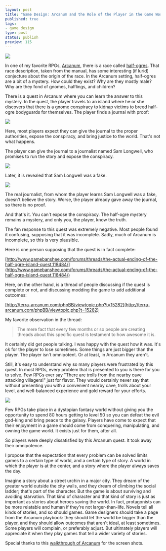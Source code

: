 ```yaml
--- 
layout: post
title: "Game Design: Arcanum and the Role of the Player in the Game World"
published: true
tags: 
- game design
type: post
status: publish
preview: 115
---
```


<img class="alignright" src="/images/arcanum/half-ogre.jpg">

In one of my favorite RPGs, [Arcanum](http://en.wikipedia.org/wiki/Arcanum:_Of_Steamworks_and_Magick_Obscura), there is a race called [half-ogres](http://www.terra-arcanum.com/sierra/world/world-races_ogrehybrids.html). That race description, taken from the manual, has some interesting (if lurid) conjecture about the origin of the race. In the Arcanum setting, half-ogres are a bit of a mystery. How could they exist? Why are they mostly male? Why are they fond of gnomes, halflings, and children?

There is a quest in Arcanum where you can learn the answer to this mystery. In the quest, the player travels to an island where he or she discovers that there is a gnome conspiracy to kidnap victims to breed half-ogre bodyguards for themselves. The player finds a journal with proof:

![](/images/arcanum/arcanum%20plot%201.jpg)

Here, most players expect they can give the journal to the proper authorities, expose the conspiracy, and bring justice to the world. That's not what happens.

The player can give the journal to a journalist named Sam Longwell, who promises to run the story and expose the conspiracy.

![](/images/arcanum/arcanum%20plot%202.jpg)

Later, it is revealed that Sam Longwell was a fake.

![](/images/arcanum/arcanum%20plot%203.jpg)

The real journalist, from whom the player learns Sam Longwell was a fake, doesn't believe the story. Worse, the player already gave away the journal, so there is no proof.

And that's it. You can't expose the conspiracy. The half-ogre mystery remains a mystery, and only you, the player, know the truth.

The fan response to this quest was extremely negative. Most people found it confusing, supposing that it was incomplete. Sadly, much of Arcanum is incomplete, so this is very plausible.

Here is one person supposing that the quest is in fact complete:

[http://www.gamebanshee.com/forums/threads/the-actual-ending-of-the-half-ogre-island-quest.118484/](http://www.gamebanshee.com/forums/threads/the-actual-ending-of-the-half-ogre-island-quest.118484/)

Here, on the other hand, is a thread of people discussing if the quest is complete or not, and discussing modding the game to add additional outcomes:

[http://terra-arcanum.com/phpBB/viewtopic.php?t=15282](http://terra-arcanum.com/phpBB/viewtopic.php?t=15282)

My favorite observation in the thread:

> The mere fact that every few months or so people are creating threads about this specific quest is testament to how awesome it is.

It certainly did get people talking. I was happy with the quest how it was. It's ok for the player to lose sometimes. Some things are just bigger than the player. The player isn't omnipotent. Or at least, in Arcanum they aren't.

Still, it's easy to understand why so many players were frustrated by this quest. In most RPGs, every problem that is presented to you is there for you to solve. Few RPGs ever say "There are trolls from the nearby cave attacking villagers!" just for flavor. They would certainly never say that without presenting you with a convenient nearby cave, trolls about your level, and well-balanced experience and gold reward for your efforts.

<img class="alignright" src="/images/arcanum/elf.jpg">

Few RPGs take place in a dystopian fantasy world without giving you the opportunity to spend 80 hours getting to level 50 so you can defeat the evil god-king and bring peace to the galaxy. Players have come to expect that their enjoyment in a game should come from conquering, manipulating, and owning the game world. It exists just for them, after all.

So players were deeply dissatisfied by this Arcanum quest. It took away their omnipotence.

I propose that the expectation that every problem can be solved limits games to a certain type of world, and a certain type of story. A world in which the player is at the center, and a story where the player always saves the day.

Imagine a story about a street urchin in a major city. They dream of the greater world outside the city walls, and they dream of climbing the social ladder; that's part of the character. But the game is about surviving and avoiding starvation. That kind of character and that kind of story is just as important as stories about heroes saving the world. In fact, protagonists can be more relatable and human if they're not larger-than-life. Novels tell all kinds of stories, and so should games. Game designers should take a page from the Arcanum playbook: they should let the world be bigger than the player, and they should allow outcomes that aren't ideal, at least sometimes. Some players will complain, or preferably adjust. But ultimately players will appreciate it when they play games that tell a wider variety of stories.

Special thanks to this [walkthrough of Arcanum](http://lparchive.org/Arcanum/) for the screen shots.